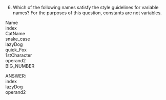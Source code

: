 6. Which of the following names satisfy the style guidelines for variable names? For the purposes of this question, constants are not variables.

Name  
index  
CatName  
snake_case  
lazyDog  
quick_Fox  
1stCharacter  
operand2  
BIG_NUMBER

ANSWER:  
index  
lazyDog  
operand2
